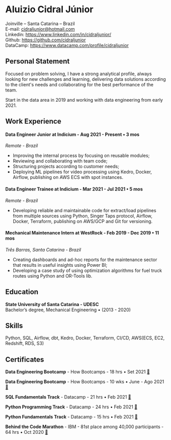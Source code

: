 # Aluizio Cidral Júnior

Joinville – Santa Catarina – Brazil <br/>
E-mail: <cidraljunior@hotmail.com> <br/>
Linkedin: <https://www.linkedin.com/in/cidraljunior/> <br/>
Github: <https://github.com/cidraljunior> <br />
DataCamp: <https://www.datacamp.com/profile/cidraljunior> <br/>

## Personal Statement
Focused on problem solving, I have a strong analytical profile, always looking for new challenges and learning, delivering data solutions according to the client's needs and collaborating for the best performance of the team.

Start in the data area in 2019 and working with data engineering from early 2021.

## Work Experience
#### Data Engineer Junior at Indicium - Aug 2021 - Present • 3 mos
*Remote - Brazil* <br/>
- Improving the internal process by focusing on reusable modules;
- Reviewing and collaborating with team code;
- Structuring projects according to customer needs;
- Deploying ML pipelines for video processing using Kedro, Docker, Airflow, publishing on AWS ECS with spot instances.

#### Data Engineer Trainee at Indicium - Mar 2021 - Jul 2021 • 5 mos
*Remote - Brazil* <br/>
- Developing reliable and maintainable code for extract/load pipelines from multiple sources using Python, Singer Taps protocol, Airflow, Docker, Terraform, publishing on AWS/GCP and Git for versioning.

#### Mechanical Maintenance Intern at WestRock - Feb 2019 - Dec 2019 • 11 mos
*Três Barras, Santa Catarina - Brazil* <br/>
- Creating dashboards and ad-hoc reports for the maintenance sector that results in useful insights using Power BI;
- Developing a case study of using optimization algorithms for fuel truck routes using Python and OR-Tools lib.

## Education
**State University of Santa Catarina - UDESC** <br/>
Bachelor’s degree, Mechanical Engineering • (2013 - 2020)

## Skills
Python, SQL, Airflow, dbt, Kedro, Docker, Terraform, CI/CD, AWS(ECS, EC2, Redshift, RDS, S3)


## Certificates

**Data Engineering Bootcamp** -  How Bootcamps - 18 hrs • Set 2021 [📜](certificates/data-engineering-bootcamp_howbootcamps_sep-2021.pdf)

**Data Engineering Bootcamp** -  How Bootcamps - 10 wks • June - Ago 2021 [📜](certificates/data-engineering-bootcamp_howbootcamps_ago-2021.pdf)

**SQL Fundamentals Track** -  Datacamp - 21 hrs • Feb 2021 [📜](certificates/sql-fundamentals_datacamp_fev-2021.pdf)

**Python Programming Track** -  Datacamp - 24 hrs • Feb 2021 [📜](certificates/python-programming_datacamp_fev-2021.pdf)

**Python Fundamentals Track** -  Datacamp - 15 hrs • Feb 2021 [📜](certificates/python-fundamentals_datacamp_fev-2021.pdf)

**Behind the Code Marathon** - IBM - 81st place among 40,000 participants - 64 hrs • Oct 2020 [📜](certificates/IBM-behind-the-code-2020-marathon.jpg)
